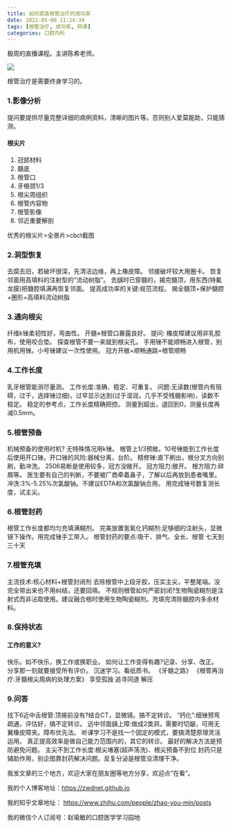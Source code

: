 ```yaml
---
title: 如何提高根管治疗的成功率
date: 2022-05-06 11:24:34
tags: [根管治疗, 成功率, 网课]
categories: 口腔内科
---
```

极周的直播课程。主讲陈希老师。

![](https://zymblog-1258069789.cos.ap-chengdu.myqcloud.com/blog0295-rct/01.jpg)

根管治疗是需要终身学习的。
### 1.影像分析
提问要提供尽量完整详细的病例资料，清晰的图片等。否则别人爱莫能助，只能猜测。
#### 根尖片
1. 冠部材料
2. 髓底
3. 根管口
4. 牙根颈1/3
5. 根尖周组织
6. 根管内容物
7. 根管影像
8. 邻近重要解剖

优秀的根尖片>全景片>cbct截图

### 2.洞型恢复
去腐去旧，若破坏很深，先清洁边缘，再上橡皮障。
邻接破坏较大用圈卡。
恢复邻面用高填料的注射型的“流动树脂”。
去龋时已穿髓的，揭完髓顶，用东西(特氟龙膜)把髓腔填满再恢复邻面。
提高成功率的关键:规范流程。
揭全髓顶+保护髓腔+圈形+高填料流动树脂

### 3.通向根尖
纤维k锉柔韧性好，弯曲性。
开髓≠根管口暴露良好。
提问: 橡皮障建议用非乳胶布，使用咬合垫。
探查根管不要一来就到根尖孔。
手用锉不能顺畅进入根管，别用机用锉。小号锉建议一次性使用。
冠方开敞+顺畅通路=根管顺畅

### 4.工作长度
乳牙根管能测尽量测。
工作长度:准确、稳定、可重复。
问题:无读数(根管内有阻碍，过干，选择锉过细)，过早显示达到(过于湿润，几乎不受残髓影响)，读数不稳定。
稳定的参考点，工作长度精确把控。
测量到超出，退回到0，测量长度再减0.5mm。

### 5.根管预备
机械预备的使用时机?
无特殊情况用k锉。
根管上1/3预敞。10号锉能到工作长度后使用开口锉。开口锉的风险:器械分离，台阶。
精修锉:直下刷出，根分叉方向别刷，勤冲洗。
2506易断是使用较多，冠方没敞开。
冠方阻力:敞开。
根方阻力:碎屑等。
医生要有自己的判断，不要被厂商牵着鼻子，了解以后再放到患者嘴里。
冲洗:3%-5.25%次氯酸钠。不建议EDTA和次氯酸钠合用。
用完成锉号数复测长度，试主尖。

### 6.根管封药
根管工作长度都均匀充填满糊剂。
完美放置氢氧化钙糊剂:足够细的注射头，显微镜下操作。用完成锉手工带入。
根管封药的要点:吸干、排气、全长、根管
七天到三十天

### 7.根管充填
主流技术:核心材料+根管封闭剂
去除根管中上段牙胶，压实主尖，平整尾端。没完全带出来也不用纠结，还要回填。
不规则根管如何严密封闭?生物陶瓷糊剂是注射式而非沾取使用。建议融合根时使用生物陶瓷糊剂。充填完清除髓腔内多余材料。

### 8.保持状态
#### 工作的意义?
快乐。如不快乐，换工作或换职业。
如何让工作变得有趣?记录、分享、改正。
分享那一刻就要接受所有评价。
沉迷学习。看纸质书。
《牙髓之路》
《根管再治疗:牙髓根尖周病的处理方案》
享受孤独
追寻同道
解压

### 9.问答
找下6近中舌根管:顶揭前没有?结合CT，显微镜。搞不定转诊。
“钙化”:细锉预弯疏通，评估好，搞不定转诊。
远中邻面龋上障:做成2类洞，需要时切龈，可用无翼橡皮障夹。障布优先法。
听课学习不是找一个固定的模式，要搞清楚原理灵活运用。
真正提高效率是做自己能力范围内的，其它的转诊。
最好的解决方法是预防避免问题。
主尖不到工作长度:根尖堵塞(超声荡洗)、根尖预备不到位
封药只是辅助作用，别企图靠封药解决问题。反复分泌是根管没清理干净。



我发文章的三个地方，欢迎大家在朋友圈等地方分享，欢迎点“在看”。

我的个人博客地址：https://zwdnet.github.io

我的知乎文章地址： https://www.zhihu.com/people/zhao-you-min/posts

我的微信个人订阅号：赵瑜敏的口腔医学学习园地


